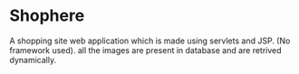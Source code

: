 # Shophere
A shopping site web application which is made using servlets and JSP. (No framework used). all the images are present in database and are retrived dynamically.
